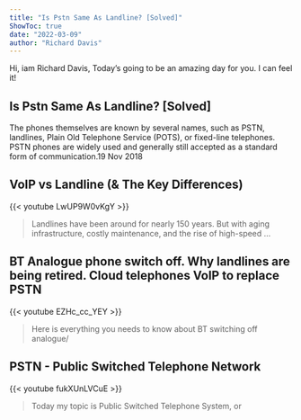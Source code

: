 ```yaml
---
title: "Is Pstn Same As Landline? [Solved]"
ShowToc: true 
date: "2022-03-09"
author: "Richard Davis" 
---
```


Hi, iam Richard Davis, Today’s going to be an amazing day for you. I can feel it!
## Is Pstn Same As Landline? [Solved]
The phones themselves are known by several names, such as PSTN, landlines, Plain Old Telephone Service (POTS), or fixed-line telephones. PSTN phones are widely used and generally still accepted as a standard form of communication.19 Nov 2018

## VoIP vs Landline (& The Key Differences)
{{< youtube LwUP9W0vKgY >}}
>Landlines have been around for nearly 150 years. But with aging infrastructure, costly maintenance, and the rise of high-speed ...

## BT Analogue phone switch off. Why landlines are being retired. Cloud telephones VoIP to replace PSTN
{{< youtube EZHc_cc_YEY >}}
>Here is everything you needs to know about BT switching off analogue/

## PSTN - Public Switched Telephone Network
{{< youtube fukXUnLVCuE >}}
>Today my topic is Public Switched Telephone System, or 

